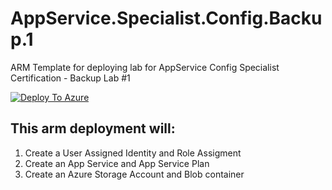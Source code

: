 # AppService.Specialist.Config.Backup.1
ARM Template for deploying lab for AppService Config Specialist Certification - Backup Lab #1

[![Deploy To Azure](https://aka.ms/deploytoazurebutton)](https://portal.azure.com/#create/Microsoft.Template/uri/https%3A%2F%2Fraw.githubusercontent.com%2Famymcel%2FAppService.Config.Specialist.Backup.1%2Fmain%2Fazuredeploy.json)


## This arm deployment will:

1. Create a User Assigned Identity and Role Assigment
2. Create an App Service and App Service Plan
3. Create an Azure Storage Account and Blob container
